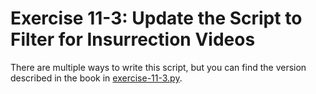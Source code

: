 # Exercise 11-3: Update the Script to Filter for Insurrection Videos

There are multiple ways to write this script, but you can find the version described in the book in [exercise-11-3.py](./exercise-11-3.py).
